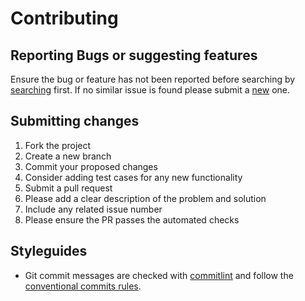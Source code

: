 # Contributing

## Reporting Bugs or suggesting features

Ensure the bug or feature has not been reported before searching by [searching](https://github.com/fernandopasik/jekyll-material-docs/issues) first. If no similar issue is found please submit a [new](https://github.com/fernandopasik/jekyll-material-docs/issues/new/choose) one.

## Submitting changes

1. Fork the project
2. Create a new branch
3. Commit your proposed changes
4. Consider adding test cases for any new functionality
5. Submit a pull request
6. Please add a clear description of the problem and solution
7. Include any related issue number
8. Please ensure the PR passes the automated checks

## Styleguides

- Git commit messages are checked with [commitlint](https://github.com/marionebl/commitlint) and follow the [conventional commits rules](https://github.com/marionebl/commitlint/tree/master/@commitlint/config-conventional#rules).
